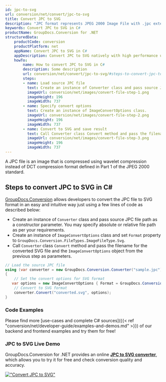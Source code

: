 ```yaml
---
id: jpc-to-svg
url: conversion/net/convert/jpc-to-svg
title: Convert JPC to SVG
description: "JPC format represents JPEG 2000 Image File with .jpc extension. Learn how to convert JPC to SVG file programmatically in C# language using GroupDocs.Conversion for .NET library."
keywords: Convert JPC to SVG in C#
productName: GroupDocs.Conversion for .NET
structuredData:
    productCode: conversion
    productPlatform: net
    appName: Convert JPC to SVG in C#
    appDescription: Convert JPC to SVG natively with high performance using C# language and server side GroupDocs.Conversion for .NET APIs, without the use of any software like Microsoft or Open Office.
    howTo:
        name: How to convert JPC to SVG in C# 
        description: Some description
        url: conversion/net/convert/jpc-to-svg/#steps-to-convert-jpc-to-svg-in-c
        steps:
        - name: Load source JPC file 
          text: Create an instance of Converter class and pass source JPC file path as a constructor parameter. You may specify absolute or relative file path as per your requirements. 
          imageUrl: conversion/net/images/convert-file-step-1.png
          imageHeight: 196
          imageWidth: 737
        - name: Specify convert options 
          text: Create an instance of ImageConvertOptions class.
          imageUrl: conversion/net/images/convert-file-step-2.png
          imageHeight: 196
          imageWidth: 737
        - name: Convert to SVG and save result 
          text: Call Converter class Convert method and pass the filename for the converted HTML file and the ImageConvertOptions object from the previous step as parameters.
          imageUrl: conversion/net/images/convert-file-step-3.png
          imageHeight: 196
          imageWidth: 737
---
```


A JPC file is an image that is compressed using wavelet compression instead of DCT compression format defined in Part 1 of the JPEG 2000 standard.

## Steps to convert JPC to SVG in C#

[GroupDocs.Conversion](https://products.groupdocs.com/conversion/net) allows developers to convert the JPC file to SVG format in an easy and intuitive way just using a few lines of code as described below:

* Create an instance of `Converter` class and pass source JPC file path as a constructor parameter. You may specify absolute or relative file path as per your requirements. 
* Create an instance of `ImageConvertOptions` class and set `Format` property to `GroupDocs.Conversion.FileTypes.ImageFileType.Svg`.
* Call `Converter` class `Convert` method and pass the filename for the converted SVG file and the `ImageConvertOptions` object from the previous step as parameters.

```csharp
// Load the source JPC file
using (var converter = new GroupDocs.Conversion.Converter("sample.jpc"))
{
    // Set the convert options for SVG format
   var options = new ImageConvertOptions { Format = GroupDocs.Conversion.FileTypes.ImageFileType.Svg };
    // Convert to SVG format
    converter.Convert("converted.svg", options);
}
```

### Code Examples

Please find more [use-cases and complete C# sources]({{< ref "conversion/net/developer-guide/examples-and-demos.md" >}}) of our backend and frontend examples and try them for free!

### JPC to SVG Live Demo

GroupDocs.Conversion for .NET provides an online [**JPC to SVG converter**](https://products.groupdocs.app/conversion/jpc-to-svg), which allows you to try it for free and check conversion quality and accuracy.

[!["Convert JPC to SVG"](conversion/net/images/convert-to-svg/convert-jpc-to-svg.png)](https://products.groupdocs.app/conversion/jpc-to-svg)